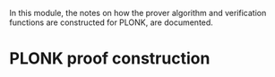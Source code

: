In this module, the notes on how the prover 
algorithm and verification functions are constructed
for PLONK, are documented.

PLONK proof construction 
========================
